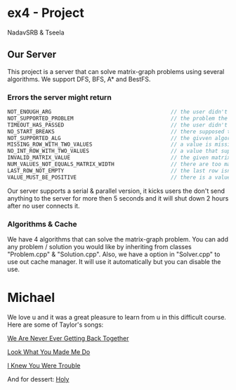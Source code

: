 # ex4 - Project

NadavSRB & Tseela

## Our Server
This project is a server that can solve matrix-graph problems using several algorithms.
We support DFS, BFS, A* and BestFS.

### Errors the server might return
```cpp
NOT_ENOUGH_ARG                                      // the user didn't send enough arguments
NOT_SUPPORTED_PROBLEM                               // the problem the user entered has no reference in the server
TIMEOUT_HAS_PASSED                                  // the user didn't send anything to the server for more then 5 seconds
NO_START_BREAKS                                     // there supposed to be 2 empty lines (but the user forgot that...)
NOT_SUPPORTED_ALG                                   // the givven algorithm is not supported by the server
MISSING_ROW_WITH_TWO_VALUES                         // a value is missing from a line
NO_INT_ROW_WITH_TWO_VALUES                          // a value that supposed to be `int` is missing
INVALID_MATRIX_VALUE                                // the given matrix has an invalid cell value
NUM_VALUES_NOT_EQUALS_MATRIX_WIDTH                  // there are too many or too little numbers in one line of the matrix
LAST_ROW_NOT_EMPTY                                  // the last row isn't empty
VALUE_MUST_BE_POSITIVE                              // there is a value in the matrix which is smaller then 1
```

Our server supports a serial & parallel version, it kicks users the don't send anything to the server for more then 5 seconds and it will shut down 2 hours after no user connects it.

### Algorithms & Cache
We have 4 algorithms that can solve the matrix-graph problem. You can add any problem / solution you would like by inheriting from classes "Problem.cpp" & "Solution.cpp".
Also, we have a option in "Solver.cpp" to use out cache manager. It will use it automatically but you can disable the use.


# Michael
We love u and it was a great pleasure to learn from u in this difficult course.
Here are some of Taylor's songs:

[We Are Never Ever Getting Back Together](https://www.youtube.com/watch?list=PLSyf1w-9zNb3mWbUagnNkpkuwd80pujQu&v=WA4iX5D9Z64)

[Look What You Made Me Do](https://www.youtube.com/watch?v=3tmd-ClpJxA)

[I Knew You Were Trouble](https://www.youtube.com/watch?v=vNoKguSdy4Y)

And for dessert: [Holy](https://www.youtube.com/watch?v=pvPsJFRGleA)